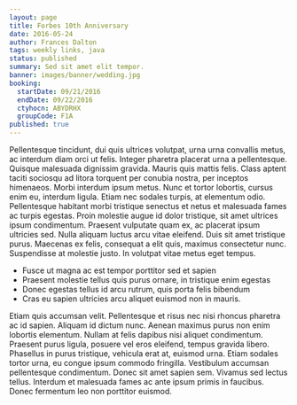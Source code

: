 ```yaml
---
layout: page
title: Forbes 10th Anniversary
date: 2016-05-24
author: Frances Dalton
tags: weekly links, java
status: published
summary: Sed sit amet elit tempor.
banner: images/banner/wedding.jpg
booking:
  startDate: 09/21/2016
  endDate: 09/22/2016
  ctyhocn: ABYDRHX
  groupCode: F1A
published: true
---
```

Pellentesque tincidunt, dui quis ultrices volutpat, urna urna convallis metus, ac interdum diam orci ut felis. Integer pharetra placerat urna a pellentesque. Quisque malesuada dignissim gravida. Mauris quis mattis felis. Class aptent taciti sociosqu ad litora torquent per conubia nostra, per inceptos himenaeos. Morbi interdum ipsum metus. Nunc et tortor lobortis, cursus enim eu, interdum ligula. Etiam nec sodales turpis, at elementum odio. Pellentesque habitant morbi tristique senectus et netus et malesuada fames ac turpis egestas. Proin molestie augue id dolor tristique, sit amet ultrices ipsum condimentum. Praesent vulputate quam ex, ac placerat ipsum ultricies sed. Nulla aliquam luctus arcu vitae eleifend. Duis sit amet tristique purus. Maecenas ex felis, consequat a elit quis, maximus consectetur nunc. Suspendisse at molestie justo. In volutpat vitae metus eget tempus.

* Fusce ut magna ac est tempor porttitor sed et sapien
* Praesent molestie tellus quis purus ornare, in tristique enim egestas
* Donec egestas tellus id arcu rutrum, quis porta felis bibendum
* Cras eu sapien ultricies arcu aliquet euismod non in mauris.

Etiam quis accumsan velit. Pellentesque et risus nec nisi rhoncus pharetra ac id sapien. Aliquam id dictum nunc. Aenean maximus purus non enim lobortis elementum. Nullam at felis dapibus nisi aliquet condimentum. Praesent purus ligula, posuere vel eros eleifend, tempus gravida libero. Phasellus in purus tristique, vehicula erat at, euismod urna. Etiam sodales tortor urna, eu congue ipsum commodo fringilla. Vestibulum accumsan pellentesque condimentum. Donec sit amet sapien sem. Vivamus sed lectus tellus. Interdum et malesuada fames ac ante ipsum primis in faucibus. Donec fermentum leo non porttitor euismod.
